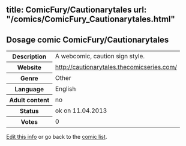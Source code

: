 title: ComicFury/Cautionarytales
url: "/comics/ComicFury_Cautionarytales.html"
---
Dosage comic ComicFury/Cautionarytales
-----------------------------------------

<table class="comicinfo">
<tr>
<th>Description</th><td>A webcomic, caution sign style.</td>
</tr>
<tr>
<th>Website</th><td><a href="http://cautionarytales.thecomicseries.com/">http://cautionarytales.thecomicseries.com/</a></td>
</tr>
<tr>
<th>Genre</th><td>Other</td>
</tr>
<tr>
<th>Language</th><td>English</td>
</tr>
<tr>
<th>Adult content</th><td>no</td>
</tr>
<tr>
<th>Status</th><td>ok on 11.04.2013</td>
</tr>
<tr>
<th>Votes</th><td>0</div></td>
</tr>
</table>

[Edit this info](/comics/ComicFury_Cautionarytales_edit.html) or go back to the [comic list](../comic-index.html).
